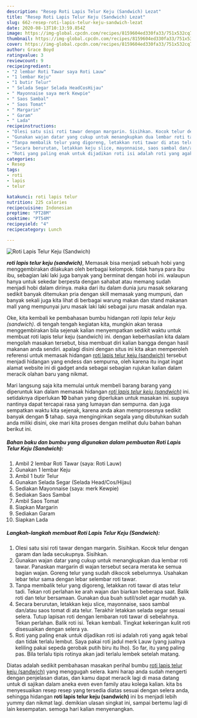 ```yaml
---
description: "Resep Roti Lapis Telur Keju (Sandwich) Lezat"
title: "Resep Roti Lapis Telur Keju (Sandwich) Lezat"
slug: 662-resep-roti-lapis-telur-keju-sandwich-lezat
date: 2020-08-13T10:13:59.854Z
image: https://img-global.cpcdn.com/recipes/8159604ed330fa33/751x532cq70/roti-lapis-telur-keju-sandwich-foto-resep-utama.jpg
thumbnail: https://img-global.cpcdn.com/recipes/8159604ed330fa33/751x532cq70/roti-lapis-telur-keju-sandwich-foto-resep-utama.jpg
cover: https://img-global.cpcdn.com/recipes/8159604ed330fa33/751x532cq70/roti-lapis-telur-keju-sandwich-foto-resep-utama.jpg
author: Grace Boyd
ratingvalue: 3
reviewcount: 9
recipeingredient:
- "2 lembar Roti Tawar saya Roti Lauw"
- "1 lembar Keju"
- "1 butir Telur"
- " Selada Segar Selada HeadCosHijau"
- " Mayonnaise saya merk Kewpie"
- " Saos Sambal"
- " Saos Tomat"
- " Margarin"
- " Garam"
- " Lada"
recipeinstructions:
- "Olesi satu sisi roti tawar dengan margarin. Sisihkan. Kocok telur dengan garam dan lada secukupnya. Sisihkan."
- "Gunakan wajan datar yang cukup untuk menangkupkan dua lembar roti tawar. Panaskan margarin di wajan tersebut secara merata ke semua bagian wajan. Goreng telur yang sudah dikocok sebelumnya. Usahakan lebar telur sama dengan lebar selembar roti tawar."
- "Tanpa membalik telur yang digoreng, letakkan roti tawar di atas telur tadi. Tekan roti perlahan ke arah wajan dan biarkan beberapa saat. Balik roti dan telur bersamaan. Gunakan dua buah sutil/solet agar mudah ya."
- "Secara berurutan, letakkan keju slice, mayonnaise, saos sambal dan/atau saos tomat di ata telur. Terakhir letakkan selada segar sesuai selera. Tutup lapisan roti dengan lembaran roti tawar di sebelahnya. Tekan perlahan. Balik roti isi. Tekan kembali. Tingkat kekeringan kulit roti disesuaikan dengan selera ya."
- "Roti yang paling enak untuk dijadikan roti isi adalah roti yang agak tebal dan tidak terlalu lembut. Saya pakai roti jadul merk Lauw (yang jualnya keliling pakai sepeda gerobak putih biru itu lho). So far, itu yang paling pas. Bila terlalu tipis rotinya akan jadi terlalu lembek setelah matang."
categories:
- Resep
tags:
- roti
- lapis
- telur

katakunci: roti lapis telur 
nutrition: 225 calories
recipecuisine: Indonesian
preptime: "PT28M"
cooktime: "PT54M"
recipeyield: "4"
recipecategory: Lunch

---
```



![Roti Lapis Telur Keju (Sandwich)](https://img-global.cpcdn.com/recipes/8159604ed330fa33/751x532cq70/roti-lapis-telur-keju-sandwich-foto-resep-utama.jpg)

<b><i>roti lapis telur keju (sandwich)</i></b>, Memasak bisa menjadi sebuah hobi yang menggembirakan dilakukan oleh berbagai kelompok. tidak hanya para ibu ibu, sebagian laki laki juga banyak yang berminat dengan hobi ini. walaupun hanya untuk sekedar berpesta dengan sahabat atau memang sudah menjadi hobi dalam dirinya. maka dari itu dalam dunia juru masak sekarang sedikit banyak ditemukan pria dengan skill memasak yang mumpuni, dan banyak sekali juga kita lihat di berbagai warung makan dan stand makanan mall yang mempunyai juru masak laki laki sebagai juru masak andalan nya.

Oke, kita kembali ke pembahasan bumbu hidangan <i>roti lapis telur keju (sandwich)</i>. di tengah tengah kegiatan kita, mungkin akan terasa menggembirakan bila sejenak kalian menyempatkan sedikit waktu untuk membuat roti lapis telur keju (sandwich) ini. dengan keberhasilan kita dalam mengolah masakan tersebut, bisa membuat diri kalian bangga dengan hasil makanan anda sendiri. apalagi disini dengan situs ini kita akan memperoleh referensi untuk memasak hidangan <u>roti lapis telur keju (sandwich)</u> tersebut menjadi hidangan yang endess dan sempurna, oleh karena itu ingat ingat alamat website ini di gadget anda sebagai sebagian rujukan kalian dalam meracik olahan baru yang nikmat.




Mari langsung saja kita memulai untuk membeli barang barang yang diperuntuk kan dalam memasak hidangan <u><i>roti lapis telur keju (sandwich)</i></u> ini. setidaknya diperlukan <b>10</b> bahan yang diperlukan untuk masakan ini. supaya nantinya dapat tercapai rasa yang lumayan dan sempurna. dan juga sempatkan waktu kita sejenak, karena anda akan memprosesnya sedikit banyak dengan <b>5</b> tahap. saya menginginkan segala yang dibutuhkan sudah anda miliki disini, oke mari kita proses dengan melihat dulu bahan bahan berikut ini.

<!--inarticleads1-->

##### Bahan baku dan bumbu yang digunakan dalam pembuatan Roti Lapis Telur Keju (Sandwich):

1. Ambil 2 lembar Roti Tawar (saya: Roti Lauw)
1. Gunakan 1 lembar Keju
1. Ambil 1 butir Telur
1. Gunakan  Selada Segar (Selada Head/Cos/Hijau)
1. Sediakan  Mayonnaise (saya: merk Kewpie)
1. Sediakan  Saos Sambal
1. Ambil  Saos Tomat
1. Siapkan  Margarin
1. Sediakan  Garam
1. Siapkan  Lada




<!--inarticleads2-->

##### Langkah-langkah membuat Roti Lapis Telur Keju (Sandwich):

1. Olesi satu sisi roti tawar dengan margarin. Sisihkan. Kocok telur dengan garam dan lada secukupnya. Sisihkan.
1. Gunakan wajan datar yang cukup untuk menangkupkan dua lembar roti tawar. Panaskan margarin di wajan tersebut secara merata ke semua bagian wajan. Goreng telur yang sudah dikocok sebelumnya. Usahakan lebar telur sama dengan lebar selembar roti tawar.
1. Tanpa membalik telur yang digoreng, letakkan roti tawar di atas telur tadi. Tekan roti perlahan ke arah wajan dan biarkan beberapa saat. Balik roti dan telur bersamaan. Gunakan dua buah sutil/solet agar mudah ya.
1. Secara berurutan, letakkan keju slice, mayonnaise, saos sambal dan/atau saos tomat di ata telur. Terakhir letakkan selada segar sesuai selera. Tutup lapisan roti dengan lembaran roti tawar di sebelahnya. Tekan perlahan. Balik roti isi. Tekan kembali. Tingkat kekeringan kulit roti disesuaikan dengan selera ya.
1. Roti yang paling enak untuk dijadikan roti isi adalah roti yang agak tebal dan tidak terlalu lembut. Saya pakai roti jadul merk Lauw (yang jualnya keliling pakai sepeda gerobak putih biru itu lho). So far, itu yang paling pas. Bila terlalu tipis rotinya akan jadi terlalu lembek setelah matang.




Diatas adalah sedikit pembahasan masakan perihal bumbu <u>roti lapis telur keju (sandwich)</u> yang menggugah selera. kami harap anda sudah mengerti dengan penjelasan diatas, dan kamu dapat meracik lagi di masa datang untuk di sajikan dalam aneka even even family atau kolega kalian. kita bs menyesuaikan resep resep yang tersedia diatas sesuai dengan selera anda, sehingga hidangan <b>roti lapis telur keju (sandwich)</b> ini bs menjadi lebih yummy dan nikmat lagi. demikian ulasan singkat ini, sampai bertemu lagi di lain kesempatan. semoga hari kalian menyenangkan.
